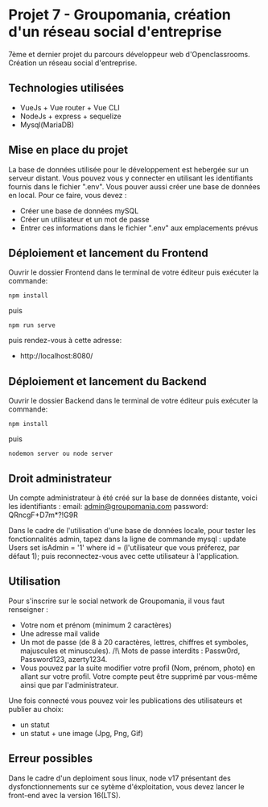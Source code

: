# Projet 7 - Groupomania, création d'un réseau social d'entreprise

7ème et dernier projet du parcours développeur web d'Openclassrooms.
Création un réseau social d'entreprise.

## Technologies utilisées
- VueJs + Vue router + Vue CLI
- NodeJs + express + sequelize
- Mysql(MariaDB)

## Mise en place du projet
La base de données utilisée pour le développement est hebergée sur un serveur distant. Vous pouvez vous y connecter en utilisant les identifiants fournis dans le fichier ".env".
Vous pouver aussi créer une base de données en local. Pour ce faire, vous devez : 
- Créer une base de données mySQL
- Créer un utilisateur et un mot de passe
- Entrer ces informations dans le fichier ".env" aux emplacements prévus
## Déploiement et lancement du Frontend

Ouvrir le dossier Frontend dans le terminal de votre éditeur puis exécuter la commande:

    npm install

puis

    npm run serve

puis rendez-vous à cette adresse:

- http://localhost:8080/

## Déploiement et lancement du Backend

Ouvrir le dossier Backend dans le terminal de votre éditeur puis exécuter la commande:

    npm install

puis

    nodemon server ou node server

## Droit administrateur
Un compte administrateur à été créé sur la base de données distante, voici les identifiants :
email: admin@groupomania.com
password: QRncgF+D7m*?!G9R  

Dans le cadre de l'utilisation d'une base de données locale, pour tester les fonctionnalités admin, tapez dans la ligne de commande mysql : update Users set isAdmin = '1' where id = (l'utilisateur que vous préferez, par défaut 1); puis reconnectez-vous avec cette utilisateur à l'application.
## Utilisation

Pour s'inscrire sur le social network de Groupomania, il vous faut renseigner :

- Votre nom et prénom (minimum 2 caractères)
- Une adresse mail valide
- Un mot de passe (de 8 à 20 caractères, lettres, chiffres et symboles, majuscules et minuscules). /!\ Mots de passe interdits : Passw0rd, Password123, azerty1234.
- Vous pouvez par la suite modifier votre profil (Nom, prénom, photo) en allant sur votre profil. Votre compte peut être supprimé par vous-même ainsi que par l'administrateur.

Une fois connecté vous pouvez voir les publications des utilisateurs et publier au choix:

- un statut
- un statut + une image (Jpg, Png, Gif)

## Erreur possibles

Dans le cadre d'un deploiment sous linux, node v17 présentant des dysfonctionnements sur ce sytème d'éxploitation, vous devez lancer le front-end avec la version 16(LTS).